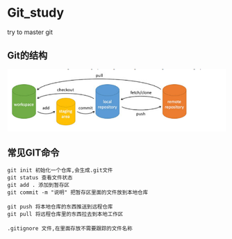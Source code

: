# Git_study
try to master git

## Git的结构

![image-20220904142256707](README.assets/image-20220904142256707.png)



## 常见GIT命令

```
git init 初始化一个仓库,会生成.git文件
git status 查看文件状态
git add . 添加到暂存区
git commit -m "说明" 把暂存区里面的文件放到本地仓库

git push 将本地仓库的东西推送到远程仓库
git pull 将远程仓库里的东西拉去到本地工作区

.gitignore 文件,在里面存放不需要跟踪的文件名称
```

